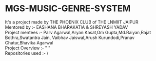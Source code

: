 # MGS-MUSIC-GENRE-SYSTEM
It's a project made by THE PHOENIX CLUB of THE LNMIIT JAIPUR\
Mentored by :- EASHANA BHARAKATIA & SHREYASH YADAV\
Project mentees :- Parv Agarwal,Aryan Kasat,Om Gupta,Md.Raiyan,Rajat Bothra,Swatantra Jain,
Vaibhav Jaiswal,Arush Kurundodi,Pranav Chatur,Bhavika Agarwal \
Project Overview :- " "\
Repositories used :- \

